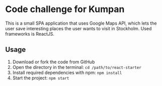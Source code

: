 # Code challenge for Kumpan

This is a small SPA application that uses Google Maps API, which lets the
user save interesting places the user wants to visit in Stockholm. Used frameworks is ReactJS.


## Usage
1. Download or fork the code from GitHub
1. Open the directory in the terminal: `cd /path/to/react-starter`
1. Install required dependencies with npm: `npm install`
1. Start the project: `npm start`
